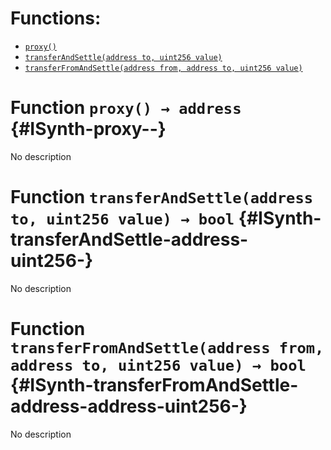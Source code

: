 

# Functions:
- [`proxy()`](#ISynth-proxy--)
- [`transferAndSettle(address to, uint256 value)`](#ISynth-transferAndSettle-address-uint256-)
- [`transferFromAndSettle(address from, address to, uint256 value)`](#ISynth-transferFromAndSettle-address-address-uint256-)



# Function `proxy() → address` {#ISynth-proxy--}
No description




# Function `transferAndSettle(address to, uint256 value) → bool` {#ISynth-transferAndSettle-address-uint256-}
No description




# Function `transferFromAndSettle(address from, address to, uint256 value) → bool` {#ISynth-transferFromAndSettle-address-address-uint256-}
No description




